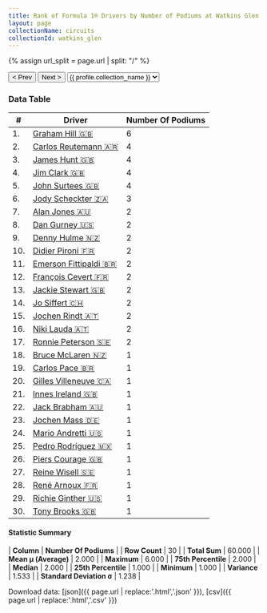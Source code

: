 ```yaml
---
title: Rank of Formula 1® Drivers by Number of Podiums at Watkins Glen
layout: page
collectionName: circuits
collectionId: watkins_glen
---
```


{% assign url_split = page.url | split: "/" %}
<div id="collection-navigation">
<button onclick="selector.options[selector.selectedIndex-1].value && (window.location = selector.options[selector.selectedIndex-1].value);">&lt; Prev</button>
<button onclick="selector.options[selector.selectedIndex+1].value && (window.location = selector.options[selector.selectedIndex+1].value);">Next &gt;</button>
<select id="selector" onchange="this.options[this.selectedIndex].value && (window.location = this.options[this.selectedIndex].value);">
  {% for collectionId in site.data[page.collectionName].refs %}
    {% if collectionId == page.collectionId %}
      {% assign selected = "selected" %}
    {% else %}
      {% assign selected = "" %}
    {% endif %}
    {% assign profile = site.data[page.collectionName][collectionId].profile %}
    <option value="/f1/{{ page.collectionName }}/{{ collectionId }}/{{ url_split[4] }}" {{ selected }}>{{ profile.collection_name }}</option>
  {% endfor %}
</select>
</div>

<canvas id="chart" width="400" height="180"></canvas>
<script>
var data = {
    "datasets": [
        {
            "backgroundColor": [
                "#9C8E8D",
                "#9C8E8D",
                "#9C8E8D",
                "#9C8E8D",
                "#9C8E8D",
                "#9C8E8D",
                "#9C8E8D",
                "#9C8E8D",
                "#9C8E8D",
                "#9C8E8D",
                "#9C8E8D",
                "#9C8E8D",
                "#9C8E8D",
                "#9C8E8D",
                "#9C8E8D",
                "#9C8E8D",
                "#9C8E8D",
                "#9C8E8D",
                "#9C8E8D",
                "#9C8E8D",
                "#9C8E8D",
                "#9C8E8D",
                "#9C8E8D",
                "#9C8E8D",
                "#9C8E8D",
                "#9C8E8D",
                "#9C8E8D",
                "#9C8E8D",
                "#9C8E8D",
                "#9C8E8D"
            ],
            "borderColor": [
                "#1D181E",
                "#1D181E",
                "#1D181E",
                "#1D181E",
                "#1D181E",
                "#1D181E",
                "#1D181E",
                "#1D181E",
                "#1D181E",
                "#1D181E",
                "#1D181E",
                "#1D181E",
                "#1D181E",
                "#1D181E",
                "#1D181E",
                "#1D181E",
                "#1D181E",
                "#1D181E",
                "#1D181E",
                "#1D181E",
                "#1D181E",
                "#1D181E",
                "#1D181E",
                "#1D181E",
                "#1D181E",
                "#1D181E",
                "#1D181E",
                "#1D181E",
                "#1D181E",
                "#1D181E"
            ],
            "borderWidth": 1,
            "data": [
                6.0,
                4.0,
                4.0,
                4.0,
                4.0,
                3.0,
                2.0,
                2.0,
                2.0,
                2.0,
                2.0,
                2.0,
                2.0,
                2.0,
                2.0,
                2.0,
                2.0,
                1.0,
                1.0,
                1.0,
                1.0,
                1.0,
                1.0,
                1.0,
                1.0,
                1.0,
                1.0,
                1.0,
                1.0,
                1.0
            ],
            "label": "Number Of Podiums"
        }
    ],
    "labels": [
        "Graham Hill",
        "Carlos Reutemann",
        "James Hunt",
        "Jim Clark",
        "John Surtees",
        "Jody Scheckter",
        "Alan Jones",
        "Dan Gurney",
        "Denny Hulme",
        "Didier Pironi",
        "Emerson Fittipaldi",
        "François Cevert",
        "Jackie Stewart",
        "Jo Siffert",
        "Jochen Rindt",
        "Niki Lauda",
        "Ronnie Peterson",
        "Bruce McLaren",
        "Carlos Pace",
        "Gilles Villeneuve",
        "Innes Ireland",
        "Jack Brabham",
        "Jochen Mass",
        "Mario Andretti",
        "Pedro Rodríguez",
        "Piers Courage",
        "Reine Wisell",
        "René Arnoux",
        "Richie Ginther",
        "Tony Brooks"
    ]
};
var options = {
  legend: {
    display: false
  },
  scales: {
    xAxes: [{
      ticks: {
        beginAtZero: true,
        maxRotation: 180,
        display: window.innerWidth > 800
      }
    }],
    yAxes: [{
      ticks: {
        beginAtZero: true
      }
    }]
  },
  onResize: function(chart, size) {
    chart.options.scales.xAxes[0].ticks.display = size.width > 800;
  }
};
var chart = new Chart("chart", {
    data: data,
    type: 'bar',
    options: options
});
</script>



### Data Table

| # | Driver | Number Of Podiums |
|--|--|--|
| 1. | [Graham Hill 🇬🇧](/f1/drivers/hill) | 6 |
| 2. | [Carlos Reutemann 🇦🇷](/f1/drivers/reutemann) | 4 |
| 3. | [James Hunt 🇬🇧](/f1/drivers/hunt) | 4 |
| 4. | [Jim Clark 🇬🇧](/f1/drivers/clark) | 4 |
| 5. | [John Surtees 🇬🇧](/f1/drivers/surtees) | 4 |
| 6. | [Jody Scheckter 🇿🇦](/f1/drivers/scheckter) | 3 |
| 7. | [Alan Jones 🇦🇺](/f1/drivers/jones) | 2 |
| 8. | [Dan Gurney 🇺🇸](/f1/drivers/gurney) | 2 |
| 9. | [Denny Hulme 🇳🇿](/f1/drivers/hulme) | 2 |
| 10. | [Didier Pironi 🇫🇷](/f1/drivers/pironi) | 2 |
| 11. | [Emerson Fittipaldi 🇧🇷](/f1/drivers/emerson_fittipaldi) | 2 |
| 12. | [François Cevert 🇫🇷](/f1/drivers/cevert) | 2 |
| 13. | [Jackie Stewart 🇬🇧](/f1/drivers/stewart) | 2 |
| 14. | [Jo Siffert 🇨🇭](/f1/drivers/siffert) | 2 |
| 15. | [Jochen Rindt 🇦🇹](/f1/drivers/rindt) | 2 |
| 16. | [Niki Lauda 🇦🇹](/f1/drivers/lauda) | 2 |
| 17. | [Ronnie Peterson 🇸🇪](/f1/drivers/peterson) | 2 |
| 18. | [Bruce McLaren 🇳🇿](/f1/drivers/mclaren) | 1 |
| 19. | [Carlos Pace 🇧🇷](/f1/drivers/pace) | 1 |
| 20. | [Gilles Villeneuve 🇨🇦](/f1/drivers/gilles_villeneuve) | 1 |
| 21. | [Innes Ireland 🇬🇧](/f1/drivers/ireland) | 1 |
| 22. | [Jack Brabham 🇦🇺](/f1/drivers/jack_brabham) | 1 |
| 23. | [Jochen Mass 🇩🇪](/f1/drivers/mass) | 1 |
| 24. | [Mario Andretti 🇺🇸](/f1/drivers/mario_andretti) | 1 |
| 25. | [Pedro Rodríguez 🇲🇽](/f1/drivers/rodriguez) | 1 |
| 26. | [Piers Courage 🇬🇧](/f1/drivers/courage) | 1 |
| 27. | [Reine Wisell 🇸🇪](/f1/drivers/wisell) | 1 |
| 28. | [René Arnoux 🇫🇷](/f1/drivers/arnoux) | 1 |
| 29. | [Richie Ginther 🇺🇸](/f1/drivers/ginther) | 1 |
| 30. | [Tony Brooks 🇬🇧](/f1/drivers/brooks) | 1 |

#### Statistic Summary

| **Column** | **Number Of Podiums** |
| **Row Count** | 30 |
| **Total Sum** | 60.000 |
| **Mean μ (Average)** | 2.000 |
| **Maximum** | 6.000 |
| **75th Percentile** | 2.000 |
| **Median** | 2.000 |
| **25th Percentile** | 1.000 |
| **Minimum** | 1.000 |
| **Variance** | 1.533 |
| **Standard Deviation σ** | 1.238 |

Download data: [json]({{ page.url | replace:'.html','.json' }}), [csv]({{ page.url | replace:'.html','.csv' }})
